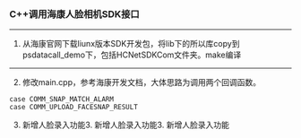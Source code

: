 ### C++调用海康人脸相机SDK接口

---


1. 从海康官网下载liunx版本SDK开发包，将lib下的所以库copy到psdatacall_demo下，包括HCNetSDKCom文件夹。make编译

---
2. 修改main.cpp，参考海康开发文档，大体思路为调用两个回调函数。

```
case COMM_SNAP_MATCH_ALARM
case COMM_UPLOAD_FACESNAP_RESULT
```
3. 新增人脸录入功能3. 新增人脸录入功能3. 新增人脸录入功能


